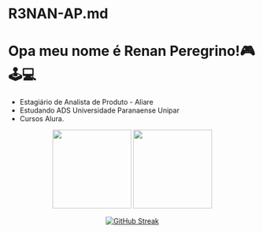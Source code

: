# R3NAN-AP.md
### <h1>Opa meu nome é Renan Peregrino!🎮🕹️💻</h1>


-  Estagiário de Analista de Produto - Aliare
-  Estudando ADS Universidade Paranaense Unipar
-  Cursos Alura.

<div align="center">
  <img height="160em" src="https://github-readme-stats.vercel.app/api?username=R3NAN-AP&show_icons=true&theme=blue-green&include_all_commits=true&count_private=true"/>
  
  <img height="160em" src="https://github-readme-stats.vercel.app/api/top-langs/?username=R3NAN-AP&layout=compact&langs_count=7&theme=blue-green"/>
 
  [![GitHub Streak](http://github-readme-streak-stats.herokuapp.com?user=R3NAN-AP&theme=blue-green&locale=pt_BR)](https://git.io/streak-stats)
</div>
